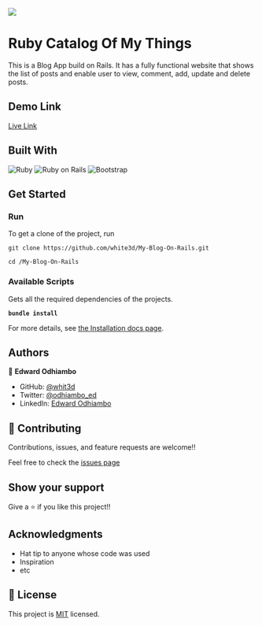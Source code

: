 ![](https://img.shields.io/badge/Microverse-blueviolet)

# Ruby Catalog Of My Things

This is a Blog App build on Rails. It has a fully functional website that shows the list of posts and enable user to view, comment, add, update and delete posts.



## Demo Link

[Live Link](https://www.edwardodhiambo.com)


## Built With


![Ruby](https://icongr.am/devicon/ruby-original.svg?size=50&color=currentColor)
![Ruby on Rails](https://icongr.am/devicon/rails-original-wordmark.svg?size=50&color=currentColor)
![Bootstrap](https://icongr.am/devicon/bootstrap-plain.svg?size=50&color=0e1dec)

## Get Started

### Run

To get a clone of the project, run 
```
git clone https://github.com/white3d/My-Blog-On-Rails.git
```

```
cd /My-Blog-On-Rails
```


### Available Scripts

Gets all the required dependencies of the projects.

**`bundle install`**

For more details, see [the Installation docs page](https://www.ruby-lang.org/en/).

## Authors

👤 **Edward Odhiambo**

- GitHub: [@whit3d](https://github.com/white3d)
- Twitter: [@odhiambo_ed](https://twitter.com/odhiambo_ed)
- LinkedIn: [Edward Odhiambo](https://www.linkedin.com/in/edward-odhiambo/)

## 🤝 Contributing

Contributions, issues, and feature requests are welcome!!

Feel free to check the [issues page](https://github.com/white3d/My-Blog-On-Rails/issues)

## Show your support

Give a ⭐️ if you like this project!!

## Acknowledgments

- Hat tip to anyone whose code was used
- Inspiration
- etc

## 📝 License

This project is [MIT](./MIT.md) licensed.
